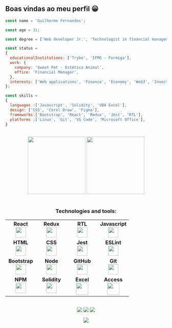 ## Boas vindas ao meu perfil 😀

```js
const name = 'Guilherme Fernandes';

const age = 31;

const degree = ['Web developer Jr.', 'Technologist in financial management'];

const status = 
{ 
  educationalInstitutions: ['Trybe', 'IFMG - Formiga'],
  work: {
    company: 'Sweet Pet - Estética Animal',
    office: 'Financial Manager',
  },
  interests: ['Web applications', 'Finance', 'Economy', 'Web3', 'Investments'],
};

const skills = 
{
  languages :['Javascript', 'Solidity', 'VBA Excel'],
  design: ['CSS', 'Corel Draw', 'Figma'],
  frameworks:['Bootstrap', 'React', 'Redux', 'Jest', 'RTL'],
  platforms :['Linux', 'Git', 'VS Code', 'Microsoft Office'],
}

```

<br>

<!-- GITHUB STATUS -->
<div align="center">
  <img height="180em" src="https://github-readme-stats.vercel.app/api?username=GuiiFernandes&show_icons=true&theme=dark&include_all_commits=true&count_private=true"/>
  <img height="180em" src="https://github-readme-stats.vercel.app/api/top-langs/?username=GuiiFernandes&layout=compact&langs_count=10&theme=dark"/>

  <!-- TEMAS: dark, radical, merko, gruvbox, tokyonight, onedark, cobalt, synthwave, highcontrast, dracula -->
</div>

<br>

<h3 align="center">Technologies and tools:</h3>
<table align="center" width="240px">
  <tbody>
    <tr valign="top">
      <td width="80px" align="center">
        <span><strong>React</strong></span><br>
        <img height="32px" src="https://cdn.jsdelivr.net/gh/devicons/devicon/icons/react/react-original.svg">
      </td>
      <td width="80px" align="center">
        <span><strong>Redux</strong></span><br>
        <img height="32px" src="https://cdn.cdnlogo.com/logos/r/69/redux.svg">
      </td>
      <td width="80px" align="center">
        <span><strong>RTL</strong></span><br>
        <img height="32px" src="https://raw.githubusercontent.com/testing-library/react-testing-library/main/other/goat.png">
      </td>
      <td width="80px" align="center">
        <span><strong>Javascript</strong></span><br>
        <img height="32px" src="https://upload.vectorlogo.zone/logos/javascript/images/239ec8a4-163e-4792-83b6-3f6d96911757.svg">
      </td>
    </tr>
    <tr valign="top">
      <td width="80px" align="center">
        <span><strong>HTML</strong></span><br>
        <img height="32" src="https://cdn.jsdelivr.net/gh/devicons/devicon/icons/html5/html5-original.svg">
      </td>
      <td width="80px" align="center">
        <span><strong>CSS</strong></span><br>
        <img height="32px" src="https://cdn.jsdelivr.net/gh/devicons/devicon/icons/css3/css3-original.svg">
      </td>
      <td width="80px" align="center">
        <span><strong>Jest</strong></span><br>
        <img height="32px" src="https://www.vectorlogo.zone/logos/jestjsio/jestjsio-icon.svg">
      </td>
      <td width="80px" align="center">
        <span><strong>ESLint</strong></span><br>
        <img height="32px" src="https://www.vectorlogo.zone/logos/eslint/eslint-icon.svg">
      </td>
    </tr>
    <tr valign="top">
      <td width="80px" align="center">
        <span><strong>Bootstrap</strong></span><br>
        <img height="32px" src="https://upload.vectorlogo.zone/logos/getbootstrap/images/987f8f6c-263a-47b1-a85d-853cfca215d9.svg">
      </td>
      <td width="80px" align="center">
        <span><strong>Node</strong></span><br>
        <img height="32px" src="https://www.vectorlogo.zone/logos/nodejs/nodejs-icon.svg">
      </td>
      <td width="80px" align="center">
        <span><strong>GitHub</strong></span><br>
        <img height="32px" src="https://www.vectorlogo.zone/logos/github/github-tile.svg">
      </td>
      <td width="80px" align="center">
        <span><strong>Git</strong></span><br>
        <img height="32px" src="https://cdn.jsdelivr.net/gh/devicons/devicon/icons/git/git-plain.svg">
      </td>
    </tr>
    <tr valign="top">
      <td width="80px" align="center">
        <span><strong>NPM</strong></span><br>
        <img height="32px" src="https://cdn.cdnlogo.com/logos/n/45/npm.svg">
      </td>
      <td width="80px" align="center">
        <span><strong>Solidity</strong></span><br>
        <img height="32px" src="https://cdn.cdnlogo.com/logos/s/73/solidity.svg">
      </td>
      <td width="80px" align="center">
        <span><strong>Excel</strong></span><br>
        <img height="38px" src="https://cdn.cdnlogo.com/logos/m/53/microsoft-excel.svg">
      </td>
      <td width="80px" align="center">
        <span><strong>Access</strong></span><br>
        <img height="38px" src="https://cdn.cdnlogo.com/logos/m/4/microsoft-access.png">
      </td>
    </tr>
  </tbody>
</table>

<br>

<!-- REDES SOCIAIS -->
<div align="center">
  <a href="https://www.linkedin.com/in/guifernandesdev/" target="_blank"><img src="https://img.shields.io/badge/-LinkedIn-%230077B5?style=for-the-badge&logo=linkedin&logoColor=white" target="_blank"></a>  
  <a href="https://instagram.com/guifernandesjj" target="_blank"><img src="https://img.shields.io/badge/-Instagram-%23E4405F?style=for-the-badge&logo=instagram&logoColor=white" target="_blank"></a>
   <a href="mailto:guifjj92@gmail.com" target="_blank"><img src="https://img.shields.io/badge/Gmail-D14836?style=for-the-badge&logo=gmail&logoColor=white" style='height: auto' target="_blank"></a>  
  
  ![](https://visitor-badge.glitch.me/badge?page_id=GuiiFernandes)
</div>

